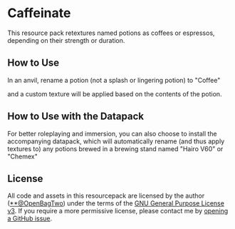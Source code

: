# Caffeinate

This resource pack retextures named potions as coffees or espressos, depending
on their strength or duration.

## How to Use

In an anvil, rename a potion (not a splash or lingering potion) to "Coffee"

and a custom texture will be applied based on the contents of the potion.

## How to Use with the Datapack

For better roleplaying and immersion, you can also choose to install the
accompanying datapack, which will automatically rename (and thus apply textures
to) any potions brewed in a brewing stand named "Hairo V60" or "Chemex"

## License

All code and assets in this resourcepack are licensed by the author
([**@OpenBagTwo](https://github.com/OpenBagTwo/)) under the terms of the
[GNU General Purpose License v3](https://www.gnu.org/licenses/gpl-3.0.en.html).
If you require a more permissive license, please contact me by
[opening a GitHub issue](https://github.com/OpenBagTwo/chappeau/issues/new).
